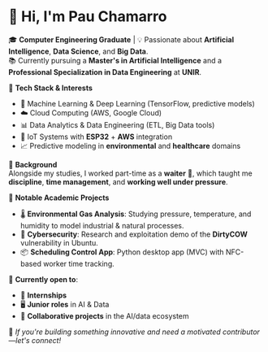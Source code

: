 # 👋 Hi, I'm **Pau Chamarro**  

🎓 **Computer Engineering Graduate** | 💡 Passionate about **Artificial Intelligence**, **Data Science**, and **Big Data**.  
📚 Currently pursuing a **Master's in Artificial Intelligence** and a **Professional Specialization in Data Engineering** at **UNIR**.  

🚀 **Tech Stack & Interests**  
- 🤖 Machine Learning & Deep Learning (TensorFlow, predictive models)  
- ☁️ Cloud Computing (AWS, Google Cloud)  
- 📊 Data Analytics & Data Engineering (ETL, Big Data tools)  
- 🔌 IoT Systems with **ESP32** + **AWS** integration  
- 📈 Predictive modeling in **environmental** and **healthcare** domains  

💼 **Background**  
Alongside my studies, I worked part-time as a **waiter** 🥂, which taught me **discipline**, **time management**, and **working well under pressure**.  

📜 **Notable Academic Projects**  
- 🌡️ **Environmental Gas Analysis**: Studying pressure, temperature, and humidity to model industrial & natural processes.  
- 🔐 **Cybersecurity**: Research and exploitation demo of the **DirtyCOW** vulnerability in Ubuntu.  
- 📦 **Scheduling Control App**: Python desktop app (MVC) with NFC-based worker time tracking.  

🌟 **Currently open to**:  
- 🎯 **Internships**  
- 🖥️ **Junior roles** in AI & Data  
- 🤝 **Collaborative projects** in the AI/data ecosystem  

💬 *If you're building something innovative and need a motivated contributor—let's connect!*  
